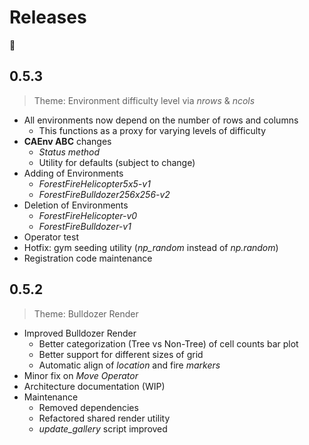 # Releases

:drum:

## 0.5.3

> Theme: Environment difficulty level via _nrows_ & _ncols_

+ All environments now depend on the number of rows and columns
  + This functions as a proxy for varying levels of difficulty
+ **CAEnv ABC** changes
  + _Status method_
  + Utility for defaults (subject to change)
+ Adding of Environments
  + _ForestFireHelicopter5x5-v1_
  + _ForestFireBulldozer256x256-v2_
+ Deletion of Environments
  + _ForestFireHelicopter-v0_
  + _ForestFireBulldozer-v1_
+ Operator test
+ Hotfix: gym seeding utility (*np_random* instead of *np.random*)
+ Registration code maintenance


## 0.5.2

> Theme: Bulldozer Render

+ Improved Bulldozer Render
  + Better categorization (Tree vs Non-Tree) of cell counts bar plot
  + Better support for different sizes of grid
  + Automatic align of *location* and fire *markers*
+ Minor fix on *Move Operator*
+ Architecture documentation (WIP)
+ Maintenance
  + Removed dependencies
  + Refactored shared render utility
  + *update_gallery* script improved
